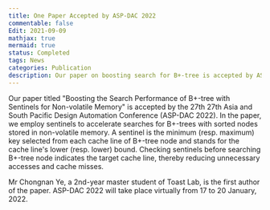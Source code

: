 ```yaml
---
title: One Paper Accepted by ASP-DAC 2022
commentable: false
Edit: 2021-09-09
mathjax: true
mermaid: true
status: Completed
tags: News
categories: Publication
description: Our paper on boosting search for B+-tree is accepted by ASP-DAC 2022.
---
```


<p>Our paper titled "Boosting the Search Performance of B+-tree with Sentinels for Non-volatile Memory" is accepted by <a href="https://aspdac2022.github.io/index.html" style="text-decoration: none;" target="_blank">the 27th 27th Asia and South Pacific Design Automation Conference (ASP-DAC 2022)</a>. In the paper, we employ sentinels to accelerate searches for B+-trees with sorted nodes stored in non-volatile memory. A sentinel is the minimum (resp. maximum) key selected from each cache line of B+-tree node and stands for the cache line's lower (resp. lower) bound. Checking sentinels before searching B+-tree node indicates the target cache line, thereby reducing unnecessary accesses and cache misses.</p>


<p>Mr Chongnan Ye, a 2nd-year master student of Toast Lab, is the first author of the paper. ASP-DAC 2022 will take place virtually from 17 to 20 January, 2022.</p>
